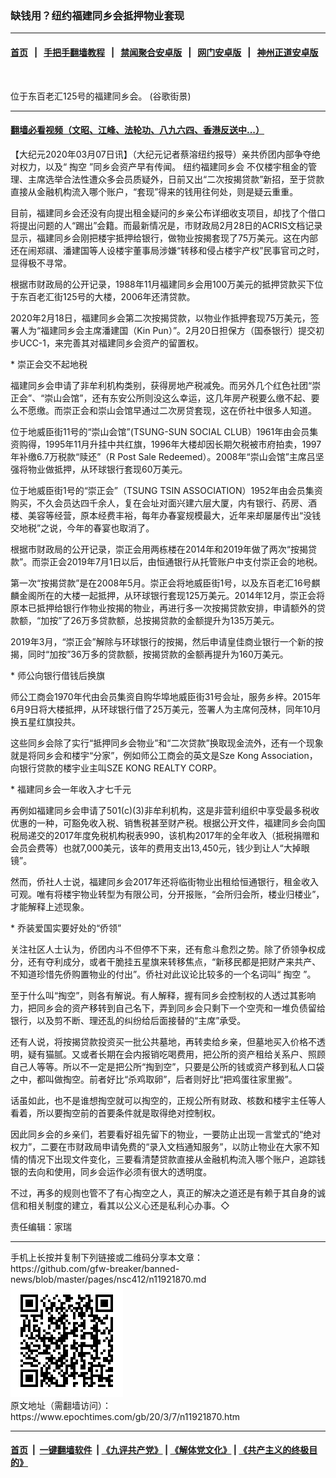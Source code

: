 ### 缺钱用？纽约福建同乡会抵押物业套现
------------------------

#### [首页](https://github.com/gfw-breaker/banned-news/blob/master/README.md) &nbsp;&nbsp;|&nbsp;&nbsp; [手把手翻墙教程](https://github.com/gfw-breaker/guides/wiki) &nbsp;&nbsp;|&nbsp;&nbsp; [禁闻聚合安卓版](https://github.com/gfw-breaker/bn-android) &nbsp;&nbsp;|&nbsp;&nbsp; [网门安卓版](https://github.com/oGate2/oGate) &nbsp;&nbsp;|&nbsp;&nbsp; [神州正道安卓版](https://github.com/SzzdOgate/update) 



<div><img alt="" class="aligncenter wp-post-image" src="https://i.epochtimes.com/assets/uploads/2020/03/b17138851992bf108e7fcaa5e3ba2d8c-600x400.jpg"/>
<div class="red16 caption">
 <p>
  位于东百老汇125号的福建同乡会。 (谷歌街景)
 </p>
</div>
</div><hr/>

#### [翻墙必看视频（文昭、江峰、法轮功、八九六四、香港反送中...）](https://github.com/gfw-breaker/banned-news/blob/master/pages/link3.md)

<div><p>
 【大纪元2020年03月07日讯】（大纪元记者蔡溶纽约报导）亲共侨团内部争夺绝对权力，以及“
 <ok href="https://www.epochtimes.com/gb/tag/%E6%8E%8F%E7%A9%BA.html">
  掏空
 </ok>
 ”同乡会资产早有传闻。
 <ok href="https://www.epochtimes.com/gb/tag/%E7%BA%BD%E7%BA%A6%E7%A6%8F%E5%BB%BA%E5%90%8C%E4%B9%A1%E4%BC%9A.html">
  纽约福建同乡会
 </ok>
 不仅楼宇租金的管理、主席选举合法性遭众多会员质疑外，日前又出“二次按揭贷款”新招，至于贷款直接从金融机构流入哪个账户，“套现”得来的钱用往何处，则是疑云重重。
</p>
<p>
 目前，福建同乡会还没有向提出租金疑问的乡亲公布详细收支项目，却找了个借口将提出问题的人“踢出”会籍。而最新情况是，市财政局2月28日的ACRIS文档记录显示，福建同乡会刚把楼宇抵押给银行，做物业按揭套现了75万美元。这在内部还在闹郑祺、潘建国等人设楼宇董事局涉嫌“转移和侵占楼宇产权”民事官司之时，显得极不寻常。
</p>
<p>
 根据市财政局的公开记录，1988年11月福建同乡会用100万美元的抵押贷款买下位于东百老汇街125号的大楼，2006年还清贷款。
</p>
<p>
 2020年2月18日，福建同乡会第二次按揭贷款，以物业作抵押套现75万美元，签署人为“福建同乡会主席潘建国（Kin Pun）”。2月20日担保方（国泰银行）提交初步UCC-1，来完善其对福建同乡会资产的留置权。
</p>
<p>
 * 崇正会交不起地税
</p>
<p>
 福建同乡会申请了非牟利机构类别，获得房地产税减免。而另外几个红色社团“崇正会”、“崇山会馆”，还有东安公所则没这么幸运，这几年房产税要么缴不起、要么不愿缴。而崇正会和崇山会馆早通过二次房贷套现，这在侨社中很多人知道。
</p>
<p>
 位于地威臣街11号的“崇山会馆”(TSUNG-SUN SOCIAL CLUB）1961年由会员集资购得，1995年11月升挂中共红旗，1996年大楼却因长期欠税被市府拍卖，1997年补缴6.7万税款“赎还”（R Post Sale Redeemed）。2008年“崇山会馆”主席吕坚强将物业做抵押，从环球银行套现60万美元。
</p>
<p>
 位于地威臣街1号的“崇正会”（TSUNG TSIN ASSOCIATION）1952年由会员集资购买，不久会员达四千余人，复在会址对面兴建六层大厦，内有银行、药房、酒楼、美容等经营，原本经费丰裕，每年办春宴规模最大，近年来却屡屡传出“没钱交地税”之说，今年的春宴也取消了。
</p>
<p>
 根据市财政局的公开记录，崇正会用两栋楼在2014年和2019年做了两次“按揭贷款”。而崇正会2019年7月1日以后，由恒通银行从托管账户中支付崇正会的地税。
</p>
<p>
 第一次“按揭贷款”是在2008年5月。崇正会将地威臣街1号，以及东百老汇16号麒麟金阁所在的大楼一起抵押，从环球银行套现125万美元。2014年12月，崇正会将原本已抵押给银行作物业按揭的物业，再进行多一次按揭贷款安排，申请额外的贷款额，“加按”了26万多贷款额，总按揭贷款的金额提升为135万美元。
</p>
<p>
 2019年3月，“崇正会”解除与环球银行的按揭，然后申请皇佳商业银行一个新的按揭，同时“加按”36万多的贷款额，按揭贷款的金额再提升为160万美元。
</p>
<p>
 * 师公向银行借钱后换旗
</p>
<p>
 师公工商会1970年代由会员集资自购华埠地威臣街31号会址，服务乡梓。2015年6月9日将大楼抵押，从环球银行借了25万美元，签署人为主席何茂林，同年10月换五星红旗投共。
</p>
<p>
 这些同乡会除了实行“抵押同乡会物业”和“二次贷款”换取现金流外，还有一个现象就是将同乡会和楼宇“分家”，例如师公工商会的英文是Sze Kong Association，向银行贷款的楼宇业主叫SZE KONG REALTY CORP。
</p>
<p>
 * 福建同乡会一年收入才七千元
</p>
<p>
 再例如福建同乡会申请了501(c)(3)非牟利机构，这是非营利组织中享受最多税收优惠的一种，可豁免收入税、销售税甚至财产税。根据公开文件，福建同乡会向国税局递交的2017年度免税机构税表990，该机构2017年的全年收入（抵税捐赠和会员会费等）也就7,000美元，该年的费用支出13,450元，钱少到让人“大掉眼镜”。
</p>
<p>
 然而，侨社人士说，福建同乡会2017年还将临街物业出租给恒通银行，租金收入可观。唯有将楼宇物业转型为有限公司，分开报账，“会所归会所，楼业归楼业”，才能解释上述现象。
</p>
<p>
 * 乔装爱国实要好处的“侨领”
</p>
<p>
 关注社区人士认为，侨团内斗不但停不下来，还有愈斗愈烈之势。除了侨领争权成分，还有夺利成分，或者干脆挂五星旗来转移焦点，“新移民都是把财产来共产、不知道珍惜先侨购置物业的付出”。侨社对此议论比较多的一个名词叫“
 <ok href="https://www.epochtimes.com/gb/tag/%E6%8E%8F%E7%A9%BA.html">
  掏空
 </ok>
 ”。
</p>
<p>
 至于什么叫“掏空”，则各有解说。有人解释，握有同乡会控制权的人透过其影响力，把同乡会的资产移转到自己名下，弄到同乡会只剩下一个空壳和一堆负债留给银行，以及剪不断、理还乱的纠纷给后面接替的“主席”承受。
</p>
<p>
 还有人说，将按揭贷款投资买一批公共墓地，再转卖给乡亲，但墓地买入价格不透明，疑有猫腻。又或者长期在会内报销吃喝费用，把公所的资产租给关系户、照顾自己人等等。所以不一定是把公所“掏到空”，只要是公所的钱或资产移到私人口袋之中，都叫做掏空。前者好比“杀鸡取卵”，后者则好比“把鸡蛋往家里搬”。
</p>
<p>
 话虽如此，也不是谁想掏空就可以掏空的，正规公所有财政、核数和楼宇主任等人看着，所以要掏空前的首要条件就是取得绝对控制权。
</p>
<p>
 因此同乡会的乡亲们，若要看好祖先留下的物业，一要防止出现一言堂式的“绝对权力”，二要在市财政局申请免费的“录入文档通知服务”，以防止物业在大家不知情的情况下出现文件变化，三要看清楚贷款直接从金融机构流入哪个账户，追踪钱银的去向和使用，同乡会运作必须有很大的透明度。
</p>
<p>
 不过，再多的规则也管不了有心掏空之人，真正的解决之道还是有赖于其自身的诚信和相关制度的建立，看其以公义心还是私利心办事。◇
</p>
<p>
 责任编辑：家瑞
</p>
</div>
<hr/>
手机上长按并复制下列链接或二维码分享本文章：<br/>
https://github.com/gfw-breaker/banned-news/blob/master/pages/nsc412/n11921870.md <br/>
<a href='https://github.com/gfw-breaker/banned-news/blob/master/pages/nsc412/n11921870.md'><img src='https://github.com/gfw-breaker/banned-news/blob/master/pages/nsc412/n11921870.md.png'/></a> <br/>
原文地址（需翻墙访问）：https://www.epochtimes.com/gb/20/3/7/n11921870.htm


------------------------
#### [首页](https://github.com/gfw-breaker/banned-news/blob/master/README.md) &nbsp;|&nbsp; [一键翻墙软件](https://github.com/gfw-breaker/nogfw/blob/master/README.md) &nbsp;| [《九评共产党》](https://github.com/gfw-breaker/9ping.md/blob/master/README.md#九评之一评共产党是什么) | [《解体党文化》](https://github.com/gfw-breaker/jtdwh.md/blob/master/README.md) | [《共产主义的终极目的》](https://github.com/gfw-breaker/gczydzjmd.md/blob/master/README.md)


<img src='http://gfw-breaker.win/banned-news/pages/nsc412/n11921870.md' width='0px' height='0px'/>
